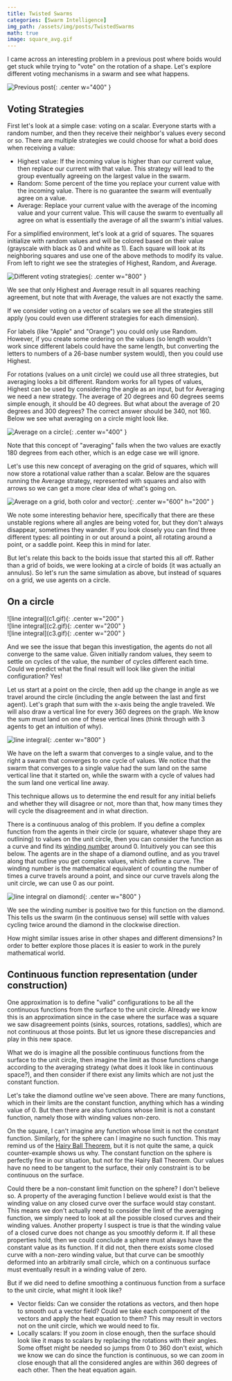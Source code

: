 ```yaml
---
title: Twisted Swarms
categories: [Swarm Intelligence]
img_path: /assets/img/posts/TwistedSwarms
math: true
image: square_avg.gif
---
```


I came across an interesting problem in a previous post where boids would get stuck while trying to "vote" on the rotation of a shape. Let's explore different voting mechanisms in a swarm and see what happens.

![Previous post](previous.gif){: .center w="400" }

## Voting Strategies
First let's look at a simple case: voting on a scalar. Everyone starts with a random number, and then they receive their neighbor's values every second or so. There are multiple strategies we could choose for what a boid does when receiving a value:
* Highest value: If the incoming value is higher than our current value, then replace our current with that value. This strategy will lead to the group eventually agreeing on the largest value in the swarm. 
* Random: Some percent of the time you replace your current value with the incoming value. There is no guarantee the swarm will eventually agree on a value.  
* Average: Replace your current value with the average of the incoming value and your current value. This will cause the swarm to eventually all agree on what is essentially the average of all the swarm's initial values.

For a simplified environment, let's look at a grid of squares. The squares initialize with random values and will be colored based on their value (grayscale with black as 0 and white as 1). Each square will look at its neighboring squares and use one of the above methods to modify its value. From left to right we see the strategies of Highest, Random, and Average.

![Different voting strategies](strats.gif){: .center w="800" }

We see that only Highest and Average result in all squares reaching agreement, but note that with Average, the values are not exactly the same.

If we consider voting on a vector of scalars we see all the strategies still apply (you could even use different strategies for each dimension).

For labels (like "Apple" and "Orange") you could only use Random. However, if you create some ordering on the values (so length wouldn't work since different labels could have the same length, but converting the letters to numbers of a 26-base number system would), then you could use Highest. 

For rotations (values on a unit circle) we could use all three strategies, but averaging looks a bit different. Random works for all types of values, Highest can be used by considering the angle as an input, but for Averaging we need a new strategy. The average of 20 degrees and 60 degrees seems simple enough, it should be 40 degrees. But what about the average of 20 degrees and 300 degrees? The correct answer should be 340, not 160. Below we see what averaging on a circle might look like.

![Average on a circle](circle_avg.gif){: .center w="400" }

Note that this concept of "averaging" fails when the two values are exactly 180 degrees from each other, which is an edge case we will ignore.

Let's use this new concept of averaging on the grid of squares, which will now store a rotational value rather than a scalar. Below are the squares running the Average strategy, represented with squares and also with arrows so we can get a more clear idea of what's going on.

![Average on a grid, both color and vector](square_avg.gif){: .center w="600" h="200" }

We note some interesting behavior here, specifically that there are these unstable regions where all angles are being voted for, but they don't always disappear, sometimes they wander. If you look closely you can find three different types: all pointing in or out around a point, all rotating around a point, or a saddle point. Keep this in mind for later.

But let's relate this back to the boids issue that started this all off. Rather than a grid of boids, we were looking at a circle of boids (it was actually an annulus). So let's run the same simulation as above, but instead of squares on a grid, we use agents on a circle.

## On a circle

<div class="row align-items-center">
<div class="col-md-4" markdown="1">
![line integral](c1.gif){: .center w="200" }
</div>
<div class="col-md-4" markdown="1">
![line integral](c2.gif){: .center w="200" }
</div>
<div class="col-md-4" markdown="1">
![line integral](c3.gif){: .center w="200" }
</div>
</div>

And we see the issue that began this investigation, the agents do not all converge to the same value. Given initially random values, they seem to settle on cycles of the value, the number of cycles different each time. Could we predict what the final result will look like given the initial configuration? Yes!

Let us start at a point on the circle, then add up the change in angle as we travel around the circle (including the angle between the last and first agent). Let's graph that sum with the x-axis being the angle traveled. We will also draw a vertical line for every 360 degrees on the graph. We know the sum must land on one of these vertical lines (think through with 3 agents to get an intuition of why).

![line integral](line.gif){: .center w="800" }

We have on the left a swarm that converges to a single value, and to the right a swarm that converges to one cycle of values. We notice that the swarm that converges to a single value had the sum land on the same vertical line that it started on, while the swarm with a cycle of values had the sum land one vertical line away.
 
This technique allows us to determine the end result for any initial beliefs and whether they will disagree or not, more than that, how many times they will cycle the disagreement and in what direction.

There is a continuous analog of this problem. If you define a complex function from the agents in their circle (or square, whatever shape they are outlining) to values on the unit circle, then you can consider the function as a curve and find its [winding number](https://en.wikipedia.org/wiki/Winding_number) around 0. Intuitively you can see this below. The agents are in the shape of a diamond outline, and as you travel along that outline you get complex values, which define a curve. The winding number is the mathematical equivalent of counting the number of times a curve travels around a point, and since our curve travels along the unit circle, we can use 0 as our point.

![line integral on diamond](diamond.gif){: .center w="800" }

We see the winding number is positive two for this function on the diamond. This tells us the swarm (in the continuous sense) will settle with values cycling twice around the diamond in the clockwise direction. 

How might similar issues arise in other shapes and different dimensions? In order to better explore those places it is easier to work in the purely mathematical world. 

## Continuous function representation (under construction)
One approximation is to define "valid" configurations to be all the continuous functions from the surface to the unit circle. Already we know this is an approximation since in the case where the surface was a square we saw disagreement points (sinks, sources, rotations, saddles), which are not continuous at those points. But let us ignore these discrepancies and play in this new space.

What we do is imagine all the possible continuous functions from the surface to the unit circle, then imagine the limit as those functions change according to the averaging strategy (what does it look like in continuous space?), and then consider if there exist any limits which are not just the constant function.

Let's take the diamond outline we've seen above. There are many functions, which in their limits are the constant function, anything which has a winding value of 0. But then there are also functions whose limit is not a constant function, namely those with winding values non-zero. 

On the square, I can't imagine any function whose limit is not the constant function. Similarly, for the sphere can I imagine no such function. This may remind us of the [Hairy Ball Theorem](https://en.wikipedia.org/wiki/Hairy_ball_theorem), but it is not quite the same, a quick counter-example shows us why. The constant function on the sphere is perfectly fine in our situation, but not for the Hairy Ball Theorem. Our values have no need to be tangent to the surface, their only constraint is to be continuous on the surface.

Could there be a non-constant limit function on the sphere? I don't believe so. A property of the averaging function I believe would exist is that the winding value on any closed curve over the surface would stay constant. This means we don't actually need to consider the limit of the averaging function, we simply need to look at all the possible closed curves and their winding values. Another property I suspect is true is that the winding value of a closed curve does not change as you smoothly deform it. If all these properties hold, then we could conclude a sphere must always have the constant value as its function. If it did not, then there exists some closed curve with a non-zero winding value, but that curve can be smoothly deformed into an arbitrarily small circle, which on a continuous surface must eventually result in a winding value of zero.

But if we did need to define smoothing a continuous function from a surface to the unit circle, what might it look like? 
* Vector fields: Can we consider the rotations as vectors, and then hope to smooth out a vector field? Could we take each component of the vectors and apply the heat equation to them? This may result in vectors not on the unit circle, which we would need to fix.
* Locally scalars: If you zoom in close enough, then the surface should look like it maps to scalars by replacing the rotations with their angles. Some offset might be needed so jumps from 0 to 360 don't exist, which we know we can do since the function is continuous, so we can zoom in close enough that all the considered angles are within 360 degrees of each other. Then the heat equation again.
